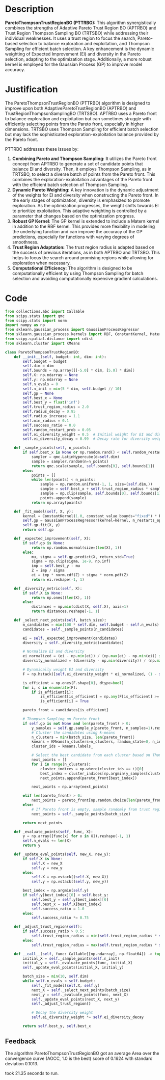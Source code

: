 # Description
**ParetoThompsonTrustRegionBO (PTTRBO):** This algorithm synergistically combines the strengths of Adaptive Pareto Trust Region BO (APTRBO) and Trust Region Thompson Sampling BO (TRTSBO) while addressing their individual weaknesses. It uses a trust region to focus the search, Pareto-based selection to balance exploration and exploitation, and Thompson Sampling for efficient batch selection. A key enhancement is the dynamic weighting of Expected Improvement (EI) and diversity in the Pareto selection, adapting to the optimization stage. Additionally, a more robust kernel is employed for the Gaussian Process (GP) to improve model accuracy.

# Justification
The ParetoThompsonTrustRegionBO (PTTRBO) algorithm is designed to improve upon both AdaptiveParetoTrustRegionBO (APTRBO) and TrustRegionThompsonSamplingBO (TRTSBO). APTRBO uses a Pareto front to balance exploration and exploitation but can sometimes struggle with efficiently selecting points from the Pareto front, especially in higher dimensions. TRTSBO uses Thompson Sampling for efficient batch selection but may lack the sophisticated exploration-exploitation balance provided by the Pareto front.

PTTRBO addresses these issues by:

1.  **Combining Pareto and Thompson Sampling:** It utilizes the Pareto front concept from APTRBO to generate a set of candidate points that balance EI and diversity. Then, it employs Thompson Sampling, as in TRTSBO, to select a diverse batch of points from the Pareto front. This combines the exploration-exploitation advantages of the Pareto front with the efficient batch selection of Thompson Sampling.
2.  **Dynamic Pareto Weighting:** A key innovation is the dynamic adjustment of the weights for EI and diversity when constructing the Pareto front. In the early stages of optimization, diversity is emphasized to promote exploration. As the optimization progresses, the weight shifts towards EI to prioritize exploitation. This adaptive weighting is controlled by a parameter that changes based on the optimization progress.
3.  **Robust GP Kernel:** The GP kernel is extended to include a Matern kernel in addition to the RBF kernel. This provides more flexibility in modeling the underlying function and can improve the accuracy of the GP predictions, especially for functions with varying degrees of smoothness.
4.  **Trust Region Adaptation:** The trust region radius is adapted based on the success of previous iterations, as in both APTRBO and TRTSBO. This helps to focus the search around promising regions while allowing for exploration when necessary.
5.  **Computational Efficiency:** The algorithm is designed to be computationally efficient by using Thompson Sampling for batch selection and avoiding computationally expensive gradient calculations.

# Code
```python
from collections.abc import Callable
from scipy.stats import qmc
from scipy.stats import norm
import numpy as np
from sklearn.gaussian_process import GaussianProcessRegressor
from sklearn.gaussian_process.kernels import RBF, ConstantKernel, Matern
from scipy.spatial.distance import cdist
from sklearn.cluster import KMeans

class ParetoThompsonTrustRegionBO:
    def __init__(self, budget: int, dim: int):
        self.budget = budget
        self.dim = dim
        self.bounds = np.array([[-5.0] * dim, [5.0] * dim])
        self.X: np.ndarray = None
        self.y: np.ndarray = None
        self.n_evals = 0
        self.n_init = min(5 * dim, self.budget // 10)
        self.gp = None
        self.best_x = None
        self.best_y = float('inf')
        self.trust_region_radius = 2.0
        self.radius_decay = 0.95
        self.radius_increase = 1.1
        self.min_radius = 0.1
        self.success_ratio = 0.0
        self.random_restart_prob = 0.05
        self.ei_diversity_weight = 0.5  # Initial weight for EI and diversity
        self.ei_diversity_decay = 0.99  # Decay rate for diversity weight

    def _sample_points(self, n_points):
        if self.best_x is None or np.random.rand() < self.random_restart_prob:
            sampler = qmc.LatinHypercube(d=self.dim)
            sample = sampler.random(n=n_points)
            return qmc.scale(sample, self.bounds[0], self.bounds[1])
        else:
            points = []
            while len(points) < n_points:
                sample = np.random.uniform(-1, 1, size=(self.dim,))
                sample = self.best_x + self.trust_region_radius * sample
                sample = np.clip(sample, self.bounds[0], self.bounds[1])
                points.append(sample)
            return np.array(points)

    def _fit_model(self, X, y):
        kernel = ConstantKernel(1.0, constant_value_bounds="fixed") * RBF(length_scale=1.0, length_scale_bounds="fixed") + Matern(nu=2.5)
        self.gp = GaussianProcessRegressor(kernel=kernel, n_restarts_optimizer=0, alpha=1e-6)
        self.gp.fit(X, y)
        return self.gp

    def _expected_improvement(self, X):
        if self.gp is None:
            return np.random.normal(size=(len(X), 1))
        else:
            mu, sigma = self.gp.predict(X, return_std=True)
            sigma = np.clip(sigma, 1e-9, np.inf)
            imp = self.best_y - mu
            Z = imp / sigma
            ei = imp * norm.cdf(Z) + sigma * norm.pdf(Z)
            return ei.reshape(-1, 1)

    def _diversity_metric(self, X):
        if self.X is None:
            return np.ones((len(X), 1))
        else:
            distances = np.min(cdist(X, self.X), axis=1)
            return distances.reshape(-1, 1)

    def _select_next_points(self, batch_size):
        n_candidates = min(100 * self.dim, self.budget - self.n_evals)
        candidates = self._sample_points(n_candidates)

        ei = self._expected_improvement(candidates)
        diversity = self._diversity_metric(candidates)

        # Normalize EI and diversity
        ei_normalized = (ei - np.min(ei)) / (np.max(ei) - np.min(ei)) if np.max(ei) != np.min(ei) else np.zeros_like(ei)
        diversity_normalized = (diversity - np.min(diversity)) / (np.max(diversity) - np.min(diversity)) if np.max(diversity) != np.min(diversity) else np.zeros_like(diversity)

        # Dynamically weight EI and diversity
        F = np.hstack([self.ei_diversity_weight * ei_normalized, (1 - self.ei_diversity_weight) * diversity_normalized])

        is_efficient = np.ones(F.shape[0], dtype=bool)
        for i, c in enumerate(F):
            if is_efficient[i]:
                is_efficient[is_efficient] = np.any(F[is_efficient] >= c, axis=1)
                is_efficient[i] = True

        pareto_front = candidates[is_efficient]

        # Thompson Sampling on Pareto front
        if self.gp is not None and len(pareto_front) > 0:
            y_samples = self.gp.sample_y(pareto_front, n_samples=1).reshape(-1, 1)
            # Cluster the candidates using k-means
            n_clusters = min(batch_size, len(pareto_front))
            kmeans = KMeans(n_clusters=n_clusters, random_state=0, n_init='auto').fit(pareto_front)
            cluster_ids = kmeans.labels_

            # Select the best candidate from each cluster based on Thompson Sampling
            next_points = []
            for i in range(n_clusters):
                cluster_indices = np.where(cluster_ids == i)[0]
                best_index = cluster_indices[np.argmin(y_samples[cluster_indices])]
                next_points.append(pareto_front[best_index])

            next_points = np.array(next_points)

        elif len(pareto_front) > 0:
            next_points = pareto_front[np.random.choice(len(pareto_front), size=min(batch_size, len(pareto_front)), replace=False)]
        else:
            # If Pareto front is empty, sample randomly from trust region
            next_points = self._sample_points(batch_size)

        return next_points

    def _evaluate_points(self, func, X):
        y = np.array([func(x) for x in X]).reshape(-1, 1)
        self.n_evals += len(X)
        return y

    def _update_eval_points(self, new_X, new_y):
        if self.X is None:
            self.X = new_X
            self.y = new_y
        else:
            self.X = np.vstack((self.X, new_X))
            self.y = np.vstack((self.y, new_y))

        best_index = np.argmin(self.y)
        if self.y[best_index][0] < self.best_y:
            self.best_y = self.y[best_index][0]
            self.best_x = self.X[best_index]
            self.success_ratio = 1.0
        else:
            self.success_ratio *= 0.75

    def _adjust_trust_region(self):
        if self.success_ratio > 0.5:
            self.trust_region_radius = min(self.trust_region_radius * self.radius_increase, 5.0)
        else:
            self.trust_region_radius = max(self.trust_region_radius * self.radius_decay, self.min_radius)

    def __call__(self, func: Callable[[np.ndarray], np.float64]) -> tuple[np.float64, np.array]:
        initial_X = self._sample_points(self.n_init)
        initial_y = self._evaluate_points(func, initial_X)
        self._update_eval_points(initial_X, initial_y)

        batch_size = min(10, self.dim)
        while self.n_evals < self.budget:
            self._fit_model(self.X, self.y)
            next_X = self._select_next_points(batch_size)
            next_y = self._evaluate_points(func, next_X)
            self._update_eval_points(next_X, next_y)
            self._adjust_trust_region()

            # Decay the diversity weight
            self.ei_diversity_weight *= self.ei_diversity_decay

        return self.best_y, self.best_x
```
## Feedback
 The algorithm ParetoThompsonTrustRegionBO got an average Area over the convergence curve (AOCC, 1.0 is the best) score of 0.1624 with standard deviation 0.1013.

took 21.35 seconds to run.
